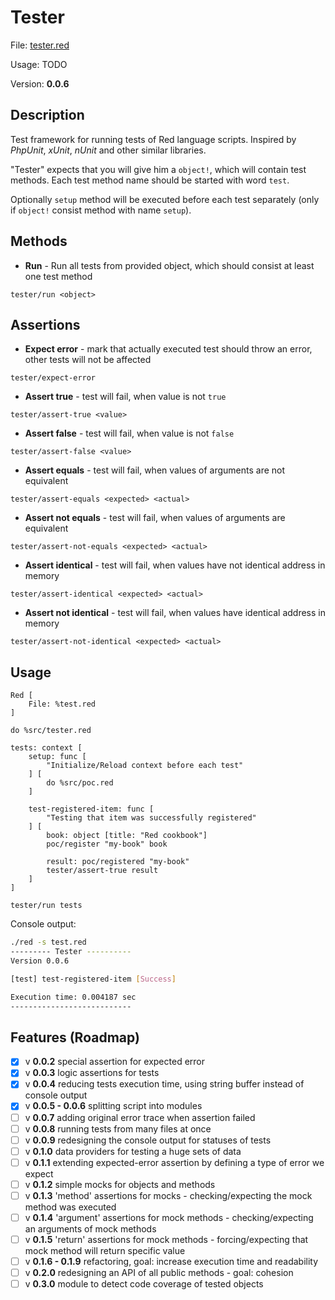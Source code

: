 # Tester 

File: [tester.red](../src/tester.red)

Usage: TODO

Version: **0.0.6**

## Description

Test framework for running tests of Red language scripts. Inspired by *PhpUnit*, *xUnit*, *nUnit* and other similar libraries.

"Tester" expects that you will give him a `object!`, which will contain test methods.
Each test method name should be started with word `test`. 

Optionally `setup` method will be executed before each test separately (only if `object!` consist method with name `setup`).

## Methods

* **Run** - Run all tests from provided object, which should consist at least one test method

```red
tester/run <object> 
```

## Assertions

* **Expect error** - mark that actually executed test should throw an error, other tests will not be affected

```red
tester/expect-error
```

* **Assert true** - test will fail, when value is not `true`

```red
tester/assert-true <value>
```

* **Assert false** - test will fail, when value is not `false`

```red
tester/assert-false <value>
```

* **Assert equals** - test will fail, when values of arguments are not equivalent

```red
tester/assert-equals <expected> <actual>
```

* **Assert not equals** - test will fail, when values of arguments are equivalent

```red
tester/assert-not-equals <expected> <actual>
```

* **Assert identical** - test will fail, when values have not identical address in memory

```red
tester/assert-identical <expected> <actual>
```

* **Assert not identical** - test will fail, when values have identical address in memory

```red
tester/assert-not-identical <expected> <actual>
```

## Usage

```red
Red [
    File: %test.red
]

do %src/tester.red

tests: context [
    setup: func [
        "Initialize/Reload context before each test"
    ] [
        do %src/poc.red
    ]

    test-registered-item: func [
        "Testing that item was successfully registered"
    ] [
        book: object [title: "Red cookbook"]
        poc/register "my-book" book
        
        result: poc/registered "my-book"
        tester/assert-true result
    ]
]

tester/run tests
```

Console output:

```bash
./red -s test.red 
--------- Tester ----------
Version 0.0.6

[test] test-registered-item [Success]

Execution time: 0.004187 sec
---------------------------
```

## Features (Roadmap)
- [x] v **0.0.2** special assertion for expected error
- [x] v **0.0.3** logic assertions for tests
- [x] v **0.0.4** reducing tests execution time, using string buffer instead of console output
- [x] v **0.0.5 - 0.0.6** splitting script into modules
- [ ] v **0.0.7** adding original error trace when assertion failed
- [ ] v **0.0.8** running tests from many files at once
- [ ] v **0.0.9** redesigning the console output for statuses of tests
- [ ] v **0.1.0** data providers for testing a huge sets of data
- [ ] v **0.1.1** extending expected-error assertion by defining a type of error we expect
- [ ] v **0.1.2** simple mocks for objects and methods
- [ ] v **0.1.3** 'method' assertions for mocks - checking/expecting the mock method was executed
- [ ] v **0.1.4** 'argument' assertions for mock methods - checking/expecting an arguments of mock methods
- [ ] v **0.1.5** 'return' assertions for mock methods - forcing/expecting that mock method will return specific value
- [ ] v **0.1.6 - 0.1.9** refactoring, goal: increase execution time and readability
- [ ] v **0.2.0** redesigning an API of all public methods - goal: cohesion
- [ ] v **0.3.0** module to detect code coverage of tested objects